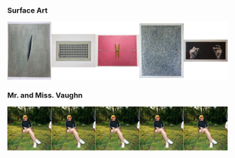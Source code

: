 ### Surface Art
<a href="./surfaceArt/surfaceArt.md"> <img src="./tiles/surfaceArtTiles.jpg"> </a>

### Mr. and Miss. Vaughn
<a href="./mmVaughn/mmVaughn.md"> <img src="./tiles/mmVaughnTile.jpg"> </a>

